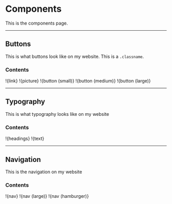 # Components
This is the components page.

---

## Buttons
This is what buttons look like on my website. This is a `.classname`.

### Contents
!{link}
!{picture}
!{button (small)}
!{button (medium)}
!{button (large)}

---

## Typography
This is what typography looks like on my website

### Contents
!{headings}
!{text}

---

## Navigation
This is the navigation on my website

### Contents
!{nav}
!{nav (large)}
!{nav (hamburger)}